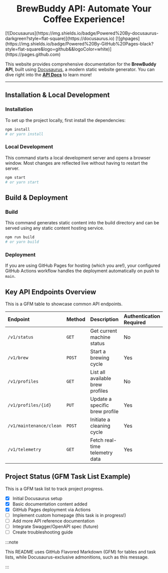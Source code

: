 <h1 align="center"> BrewBuddy API: Automate Your Coffee Experience! </h1>

<div style={{textAlign: 'center'}}>
  [![Docusaurus](https://img.shields.io/badge/Powered%20By-docusaurus-darkgreen?style=flat-square)](https://docusaurus.io) 
  [![ghpages](https://img.shields.io/badge/Powered%20By-GitHub%20Pages-black?style=flat-square&logo=github&&logoColor=white)](https://pages.github.com)
</div>

This website provides comprehensive documentation for the **BrewBuddy API**, built using [Docusaurus](https://docusaurus.io/), a modern static website generator. You can dive right into the **[API Docs](/docs/getting-started)** to learn more!

---

## Installation & Local Development

### Installation

To set up the project locally, first install the dependencies:

```bash
npm install
# or yarn install
```

### Local Development

This command starts a local development server and opens a browser window. Most changes are reflected live without having to restart the server.

```bash
npm start
# or yarn start
```

## Build & Deployment

### Build

This command generates static content into the build directory and can be served using any static content hosting service.

```bash
npm run build
# or yarn build
```

### Deployment

If you are using GitHub Pages for hosting (which you are!), your configured GitHub Actions workflow handles the deployment automatically on push to `main`.

## **Key API Endpoints Overview**

This is a GFM table to showcase common API endpoints.

| Endpoint                  | Method | Description                                     | Authentication Required |
| :------------------------ | :----- | :---------------------------------------------- | :---------------------- |
| `/v1/status`              | `GET`  | Get current machine status                      | No                      |
| `/v1/brew`                | `POST` | Start a brewing cycle                           | Yes                     |
| `/v1/profiles`            | `GET`  | List all available brew profiles                | No                      |
| `/v1/profiles/{id}`       | `PUT`  | Update a specific brew profile                  | Yes                     |
| `/v1/maintenance/clean`   | `POST` | Initiate a cleaning cycle                       | Yes                     |
| `/v1/telemetry`           | `GET`  | Fetch real-time telemetry data                  | Yes                     |

## **Project Status** (GFM Task List Example)

This is a GFM task list to track project progress.

- [x] Initial Docusaurus setup
- [x] Basic documentation content added
- [x] GitHub Pages deployment via Actions
- [ ] Implement custom homepage (this task is in progress!)
- [ ] Add more API reference documentation
- [ ] Integrate Swagger/OpenAPI spec (future)
- [ ] Create troubleshooting guide
  
:::note

This README uses GitHub Flavored Markdown (GFM) for tables and task lists, while Docusaurus-exclusive admonitions, such as this message.

:::
